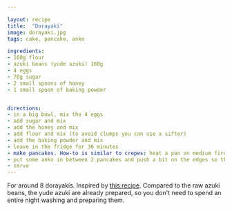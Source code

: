 ```yaml
---

layout: recipe
title:  "Dorayaki"
image: dorayaki.jpg
tags: cake, pancake, anko

ingredients:
- 160g flour
- azuki beans (yude azuki) 160g
- 4 eggs
- 70g sugar
- 2 small spoons of honey
- 1 small spoon of baking powder


directions:
- in a big bowl, mix the 4 eggs
- add sugar and mix
- add the honey and mix
- add flour and mix (to avoid clumps you can use a sifter)
- add the baking powder and mix
- leave in the fridge for 30 minutes
- make pancakes. How-to is similar to crepes: heat a pan on medium fire, add a bit of oil, add a bit of the preparation with a ladle and make a round shape. It should be rather small compared to a crepe, unless you want to make giant dorayakis
- put some anko in between 2 pancakes and push a bit on the edges so that the two pancakes slightly merge
- serve
---
```


For around 8 dorayakis.
Inspired by <a href="https://www.youtube.com/watch?v=hqzegNXTVYs">this recipe</a>.
Compared to the raw azuki beans, the yude azuki are already prepared, so you don't need to spend an entire night washing and preparing them.
